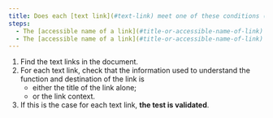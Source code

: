 ```yaml
---
title: Does each [text link](#text-link) meet one of these conditions (excluding special cases)?
steps:
  - The [accessible name of a link](#title-or-accessible-name-of-link) alone makes it possible to understand its function and destination.
  - The [accessible name of a link](#title-or-accessible-name-of-link) added to the [link context](#link-context) enables us to understand the function and destination of the link.
---
```


1. Find the text links in the document.
2. For each text link, check that the information used to understand the function and destination of the link is
   - either the title of the link alone;
   - or the link context.
3. If this is the case for each text link, **the test is validated**.
